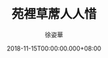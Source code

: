 ---
issue: 301
title: 苑裡草蓆人人惜
author: 徐姿華
language: 大埔
date: 2018-11-15T00:00:00.000+08:00
topic: 文史
difficulty: 2
wikidata: Q98096185
wikidata_link: https://www.wikidata.org/wiki/Q98096185
---